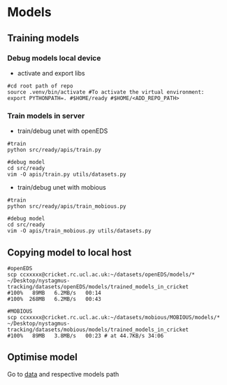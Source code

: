 # Models

## Training models
### Debug models local device
* activate and export libs
```
#cd root path of repo
source .venv/bin/activate #To activate the virtual environment:
export PYTHONPATH=. #$HOME/ready #$HOME/<ADD_REPO_PATH>
```
### Train models in server
* train/debug unet with openEDS 
```
#train
python src/ready/apis/train.py

#debug model
cd src/ready
vim -O apis/train.py utils/datasets.py
```

* train/debug unet with mobious
```
#train
python src/ready/apis/train_mobious.py

#debug model
cd src/ready
vim -O apis/train_mobious.py utils/datasets.py
```

## Copying model to local host
```
#openEDS
scp ccxxxxx@cricket.rc.ucl.ac.uk:~/datasets/openEDS/models/* ~/Desktop/nystagmus-tracking/datasets/openEDS/models/trained_models_in_cricket
#100%   89MB   6.2MB/s   00:14 
#100%  268MB   6.2MB/s   00:43

#MOBIOUS
scp ccxxxxx@cricket.rc.ucl.ac.uk:~/datasets/mobious/MOBIOUS/models/* ~/Desktop/nystagmus-tracking/datasets/mobious/models/trained_models_in_cricket
#100%   89MB   3.8MB/s   00:23 # at 44.7KB/s 34:06
```

## Optimise model
Go to [data](../../data/) and respective models path 
